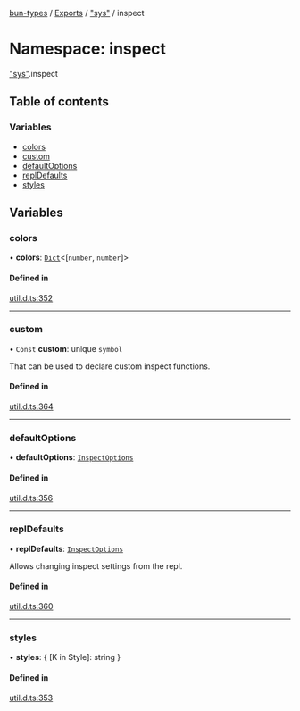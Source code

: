 [bun-types](https://github.com/oven-sh/bun-types/blob/master/api-docs/README.md) / [Exports](https://github.com/oven-sh/bun-types/blob/master/api-docs/modules.md) / ["sys"](https://github.com/oven-sh/bun-types/blob/master/api-docs/modules/sys_.md) / inspect

# Namespace: inspect

["sys"](https://github.com/oven-sh/bun-types/blob/master/api-docs/modules/sys_.md).inspect

## Table of contents

### Variables

- [colors](https://github.com/oven-sh/bun-types/blob/master/api-docs/modules/sys_.inspect.md#colors)
- [custom](https://github.com/oven-sh/bun-types/blob/master/api-docs/modules/sys_.inspect.md#custom)
- [defaultOptions](https://github.com/oven-sh/bun-types/blob/master/api-docs/modules/sys_.inspect.md#defaultoptions)
- [replDefaults](https://github.com/oven-sh/bun-types/blob/master/api-docs/modules/sys_.inspect.md#repldefaults)
- [styles](https://github.com/oven-sh/bun-types/blob/master/api-docs/modules/sys_.inspect.md#styles)

## Variables

### colors

• **colors**: [`Dict`](https://github.com/oven-sh/bun-types/blob/master/api-docs/interfaces/Dict.md)<[`number`, `number`]\>

#### Defined in

[util.d.ts:352](https://github.com/valgaze/bun-types/blob/6f8dbf8/util.d.ts#L352)

___

### custom

• `Const` **custom**: unique `symbol`

That can be used to declare custom inspect functions.

#### Defined in

[util.d.ts:364](https://github.com/valgaze/bun-types/blob/6f8dbf8/util.d.ts#L364)

___

### defaultOptions

• **defaultOptions**: [`InspectOptions`](https://github.com/oven-sh/bun-types/blob/master/api-docs/interfaces/util_.InspectOptions.md)

#### Defined in

[util.d.ts:356](https://github.com/valgaze/bun-types/blob/6f8dbf8/util.d.ts#L356)

___

### replDefaults

• **replDefaults**: [`InspectOptions`](https://github.com/oven-sh/bun-types/blob/master/api-docs/interfaces/util_.InspectOptions.md)

Allows changing inspect settings from the repl.

#### Defined in

[util.d.ts:360](https://github.com/valgaze/bun-types/blob/6f8dbf8/util.d.ts#L360)

___

### styles

• **styles**: { [K in Style]: string }

#### Defined in

[util.d.ts:353](https://github.com/valgaze/bun-types/blob/6f8dbf8/util.d.ts#L353)
